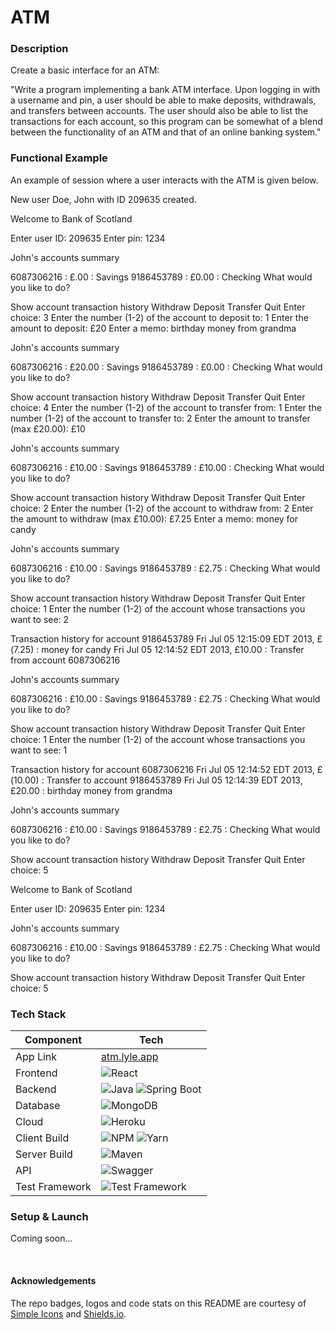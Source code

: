 # ATM

### Description
Create a basic interface for an ATM:

"Write a program implementing a bank ATM interface. Upon logging in with a username and pin, a user should be able to 
make deposits, withdrawals, and transfers between accounts. The user should also be able to list the transactions for 
each account, so this program can be somewhat of a blend between the functionality of an ATM and that of an online 
banking system."

### Functional Example
An example of session where a user interacts with the ATM is given below.

New user Doe, John with ID 209635 created.

Welcome to Bank of Scotland

Enter user ID: 209635
Enter pin: 1234

John's accounts summary

6087306216 : £.00 : Savings
9186453789 : £0.00 : Checking
What would you like to do?

Show account transaction history
Withdraw
Deposit
Transfer
Quit
Enter choice: 3
Enter the number (1-2) of the account to deposit to: 1
Enter the amount to deposit: £20
Enter a memo: birthday money from grandma

John's accounts summary

6087306216 : £20.00 : Savings
9186453789 : £0.00 : Checking
What would you like to do?

Show account transaction history
Withdraw
Deposit
Transfer
Quit
Enter choice: 4
Enter the number (1-2) of the account to transfer from: 1
Enter the number (1-2) of the account to transfer to: 2
Enter the amount to transfer (max £20.00): £10

John's accounts summary

6087306216 : £10.00 : Savings
9186453789 : £10.00 : Checking
What would you like to do?

Show account transaction history
Withdraw
Deposit
Transfer
Quit
Enter choice: 2
Enter the number (1-2) of the account to withdraw from: 2
Enter the amount to withdraw (max £10.00): £7.25
Enter a memo: money for candy

John's accounts summary

6087306216 : £10.00 : Savings
9186453789 : £2.75 : Checking
What would you like to do?

Show account transaction history
Withdraw
Deposit
Transfer
Quit
Enter choice: 1
Enter the number (1-2) of the account
whose transactions you want to see: 2

Transaction history for account 9186453789
Fri Jul 05 12:15:09 EDT 2013, £(7.25) : money for candy
Fri Jul 05 12:14:52 EDT 2013, £10.00 : Transfer from account 6087306216

John's accounts summary

6087306216 : £10.00 : Savings
9186453789 : £2.75 : Checking
What would you like to do?

Show account transaction history
Withdraw
Deposit
Transfer
Quit
Enter choice: 1
Enter the number (1-2) of the account
whose transactions you want to see: 1

Transaction history for account 6087306216
Fri Jul 05 12:14:52 EDT 2013, £(10.00) : Transfer to account 9186453789
Fri Jul 05 12:14:39 EDT 2013, £20.00 : birthday money from grandma

John's accounts summary

6087306216 : £10.00 : Savings
9186453789 : £2.75 : Checking
What would you like to do?

Show account transaction history
Withdraw
Deposit
Transfer
Quit
Enter choice: 5

Welcome to Bank of Scotland

Enter user ID: 209635
Enter pin: 1234

John's accounts summary

6087306216 : £10.00 : Savings
9186453789 : £2.75 : Checking
What would you like to do?

Show account transaction history
Withdraw
Deposit
Transfer
Quit
Enter choice: 5

### Tech Stack

| Component      | Tech                                                                                                                                                                                                            |
|----------------|-----------------------------------------------------------------------------------------------------------------------------------------------------------------------------------------------------------------|
| App Link       | [atm.lyle.app](https://cookie-contacts.lyle.app)                                                                                                                                                                |                                                                                                                                                                                                                                                                                               
| Frontend       | ![React](https://img.shields.io/badge/react%2016-%2320232a.svg?style=for-the-badge&logo=react&logoColor=%2361DAFB)                                                                                              |
| Backend        | ![Java](https://img.shields.io/badge/JAVA%20-JDK%208-green?style=for-the-badge) ![Spring Boot](https://img.shields.io/badge/spring%20boot%202.1-white.svg?style=for-the-badge&logo=springboot&logoColor=6DB33F) |
| Database       | ![MongoDB](https://img.shields.io/badge/MongoDB-47A248.svg?style=for-the-badge&logo=MongoDB&logoColor=white)                                                                                                    |
| Cloud          | ![Heroku](https://img.shields.io/badge/Heroku-430098.svg?style=for-the-badge&logo=Heroku&logoColor=white)                                                                                                       |
| Client Build   | ![NPM](https://img.shields.io/badge/npm-white.svg?style=for-the-badge&logo=npm&logoColor=CB3837) ![Yarn](https://img.shields.io/badge/yarn-2C8EBB.svg?style=for-the-badge&logo=yarn&logoColor=FFF)              |                                                                                                                                                                                                                                                                                               
| Server Build   | ![Maven](https://img.shields.io/badge/maven-white.svg?style=for-the-badge&logo=apache%20maven&logoColor=C71A36)                                                                                                 |
| API            | ![Swagger](https://img.shields.io/badge/swagger-85EA2D.svg?style=for-the-badge&logo=swagger&logoColor=FFF)                                                                                                      |
| Test Framework | ![Test Framework](https://img.shields.io/badge/JUnit5-47A248.svg?style=for-the-badge&logo=JUnit5&logoColor=white)                                                                                               |

### Setup & Launch

Coming soon...

<br >

#### Acknowledgements
The repo badges, logos and code stats on this README are courtesy of [Simple Icons](https://simpleicons.org) and [Shields.io](https://shields.io).
